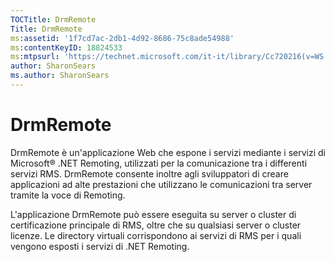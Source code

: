```yaml
---
TOCTitle: DrmRemote
Title: DrmRemote
ms:assetid: '1f7cd7ac-2db1-4d92-8686-75c8ade54988'
ms:contentKeyID: 18824533
ms:mtpsurl: 'https://technet.microsoft.com/it-it/library/Cc720216(v=WS.10)'
author: SharonSears
ms.author: SharonSears
---
```


DrmRemote
=========

DrmRemote è un'applicazione Web che espone i servizi mediante i servizi di Microsoft® .NET Remoting, utilizzati per la comunicazione tra i differenti servizi RMS. DrmRemote consente inoltre agli sviluppatori di creare applicazioni ad alte prestazioni che utilizzano le comunicazioni tra server tramite la voce di Remoting.

L'applicazione DrmRemote può essere eseguita su server o cluster di certificazione principale di RMS, oltre che su qualsiasi server o cluster licenze. Le directory virtuali corrispondono ai servizi di RMS per i quali vengono esposti i servizi di .NET Remoting.
